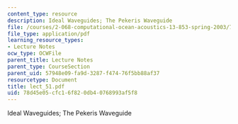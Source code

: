 ```yaml
---
content_type: resource
description: Ideal Waveguides; The Pekeris Waveguide
file: /courses/2-068-computational-ocean-acoustics-13-853-spring-2003/78d45e05cfc16f820db40768993af5f8_lect_51.pdf
file_type: application/pdf
learning_resource_types:
- Lecture Notes
ocw_type: OCWFile
parent_title: Lecture Notes
parent_type: CourseSection
parent_uid: 57948e09-fa9d-3287-f474-76f5bb88af37
resourcetype: Document
title: lect_51.pdf
uid: 78d45e05-cfc1-6f82-0db4-0768993af5f8
---
```

Ideal Waveguides; The Pekeris Waveguide

